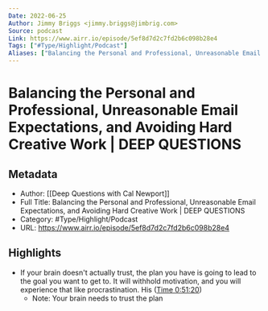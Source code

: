 ```yaml
---
Date: 2022-06-25
Author: Jimmy Briggs <jimmy.briggs@jimbrig.com>
Source: podcast
Link: https://www.airr.io/episode/5ef8d7d2c7fd2b6c098b28e4
Tags: ["#Type/Highlight/Podcast"]
Aliases: ["Balancing the Personal and Professional, Unreasonable Email Expectations, and Avoiding Hard Creative Work | DEEP QUESTIONS", "Balancing the Personal and Professional, Unreasonable Email Expectations, and Avoiding Hard Creative Work | DEEP QUESTIONS"]
---
```

# Balancing the Personal and Professional, Unreasonable Email Expectations, and Avoiding Hard Creative Work | DEEP QUESTIONS

## Metadata
- Author: [[Deep Questions with Cal Newport]]
- Full Title: Balancing the Personal and Professional, Unreasonable Email Expectations, and Avoiding Hard Creative Work | DEEP QUESTIONS
- Category: #Type/Highlight/Podcast
- URL: https://www.airr.io/episode/5ef8d7d2c7fd2b6c098b28e4

## Highlights
- If your brain doesn't actually trust, the plan you have is going to lead to the goal you want to get to. It will withhold motivation, and you will experience that like procrastination. His ([Time 0:51:20](https://www.airr.io/quote/5f3724a0a7c7e0da4e99a887))
    - Note: Your brain needs to trust the plan
